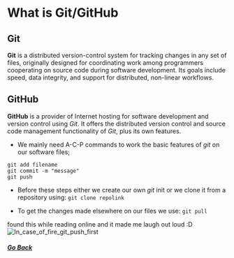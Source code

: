 # What is Git/GitHub

## Git
**Git** is a distributed version-control system for tracking changes in any set of files,
originally designed for coordinating work among programmers cooperating on source code during software development.
Its goals include speed, data integrity, and support for distributed, non-linear workflows.

## GitHub
**GitHub** is a provider of Internet hosting for software development and version control using *Git*.
It offers the distributed version control and source code management functionality of *Git*, plus its own features. 


* We mainly need A-C-P commands to work the basic features of *git* on our software files;
```
git add filename
git commit -m "message"
git push
```

* Before these steps either we create our own *git* init or we clone it from a repository using:
`git clone repolink`

* To get the changes made elsewhere on our files we use:
`git pull`

found this while reading online and it made me laugh out loud :D
![In_case_of_fire_git_push_first](../images/In_case_of_fire_git_push_first.jpgIn_case_of_fire_git_push_first.jpg)

##### [Go Back](code_101_and_102_reading_notes.md)